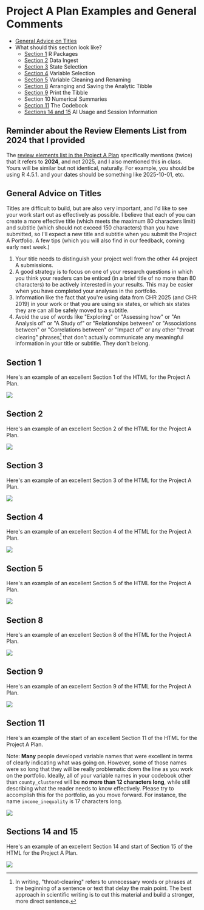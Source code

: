 # Project A Plan Examples and General Comments

- [General Advice on Titles](#general-advice-on-titles)
- What should this section look like?
  - [Section 1](#section-1) R Packages
  - [Section 2](#section-2) Data Ingest
  - [Section 3](#section-3) State Selection
  - [Section 4](#section-4) Variable Selection
  - [Section 5](#section-5) Variable Cleaning and Renaming
  - [Section 8](#section-8) Arranging and Saving the Analytic Tibble
  - [Section 9](#section-9) Print the Tibble
  - Section 10 Numerical Summaries
  - [Section 11](#section-11) The Codebook
  - [Sections 14 and 15](#sections-14-and-15) AI Usage and Session Information

## Reminder about the Review Elements List from 2024 that I provided

The [review elements list in the Project A Plan](https://thomaselove.github.io/431-projectA-2025/plan.html#checklist-review-elements-for-the-project-a-plan) specifically mentions (twice) that it refers to **2024**, and not 2025, and I also mentioned this in class. Yours will be similar but not identical, naturally. For example, you should be using R 4.5.1. and your dates should be something like 2025-10-01, etc.

## General Advice on Titles

Titles are difficult to build, but are also very important, and I'd like to see your work start out as effectively as possible. I believe that each of you can create a more effective title (which meets the maximum 80 characters limit) and subtitle (which should not exceed 150 characters) than you have submitted, so I'll expect a new title and subtitle when you submit the Project A Portfolio. A few tips (which you will also find in our feedback, coming early next week.)

1. Your title needs to distinguish your project well from the other 44 project A submissions.
2. A good strategy is to focus on one of your research questions in which you think your readers can be enticed (in a brief title of no more than 80 characters) to be actively interested in your results. This may be easier when you have completed your analyses in the portfolio.
3. Information like the fact that you're using data from CHR 2025 (and CHR 2019) in your work or that you are using six states, or which six states they are can all be safely moved to a subtitle.
4. Avoid the use of words like "Exploring" or "Assessing how" or "An Analysis of" or "A Study of" or "Relationships between" or "Associations between" or "Correlations between" or "Impact of" or any other "throat clearing" phrases[^1] that don't actually communicate any meaningful information in your title or subtitle. They don't belong.



## Section 1

Here's an example of an excellent Section 1 of the HTML for the Project A Plan.

![](https://github.com/THOMASELOVE/431-classes-2025/blob/main/projectA/plans/projA_plan_section1.png)

## Section 2

Here's an example of an excellent Section 2 of the HTML for the Project A Plan.

![](https://github.com/THOMASELOVE/431-classes-2025/blob/main/projectA/plans/projA_plan_section2.png)

## Section 3

Here's an example of an excellent Section 3 of the HTML for the Project A Plan.

![](https://github.com/THOMASELOVE/431-classes-2025/blob/main/projectA/plans/projA_plan_section3.png)

## Section 4

Here's an example of an excellent Section 4 of the HTML for the Project A Plan.

![](https://github.com/THOMASELOVE/431-classes-2025/blob/main/projectA/plans/projA_plan_section4.png)

## Section 5

Here's an example of an excellent Section 5 of the HTML for the Project A Plan.

![](https://github.com/THOMASELOVE/431-classes-2025/blob/main/projectA/plans/projA_plan_section5.png)

## Section 8

Here's an example of an excellent Section 8 of the HTML for the Project A Plan.

![](https://github.com/THOMASELOVE/431-classes-2025/blob/main/projectA/plans/projA_plan_section8.png)

## Section 9

Here's an example of an excellent Section 9 of the HTML for the Project A Plan.

![](https://github.com/THOMASELOVE/431-classes-2025/blob/main/projectA/plans/projA_plan_section9.png)

## Section 11

Here's an example of the start of an excellent Section 11 of the HTML for the Project A Plan. 

Note: **Many** people developed variable names that were excellent in terms of clearly indicating what was going on. However, some of those names were so long that they will be really problematic down the line as you work on the portfolio. Ideally, all of your variable names in your codebook other than `county_clustered` will be **no more than 12 characters long**, while still describing what the reader needs to know effectively. Please try to accomplish this for the portfolio, as you move forward. For instance, the name `income_inequality` is 17 characters long.

![](https://github.com/THOMASELOVE/431-classes-2025/blob/main/projectA/plans/projA_plan_section11.png)


## Sections 14 and 15

Here's an example of an excellent Section 14 and start of Section 15 of the HTML for the Project A Plan.

![](https://github.com/THOMASELOVE/431-classes-2025/blob/main/projectA/plans/projA_plan_section14.png)


[^1]: In writing, "throat-clearing" refers to unnecessary words or phrases at the beginning of a sentence or text that delay the main point. The best approach in scientific writing is to cut this material and build a stronger, more direct sentence.
